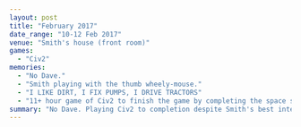 ```yaml
---
layout: post
title: "February 2017"
date_range: "10-12 Feb 2017"
venue: "Smith's house (front room)"
games:
  - "Civ2"
memories:
  - "No Dave."
  - "Smith playing with the thumb wheely-mouse."
  - "I LIKE DIRT, I FIX PUMPS, I DRIVE TRACTORS"
  - "11+ hour game of Civ2 to finish the game by completing the space station.<br>Smith adamant that Toby and Ian conspired for peace in the U.N. behind his back."
summary: "No Dave. Playing Civ2 to completion despite Smith's best intentions."
---
```

